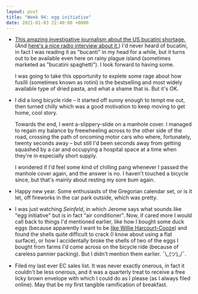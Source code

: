 ```yaml
---
layout: post
title: "Week 94: egg initiative"
date: 2021-01-03 22:40:00 +0000
---
```


- [This amazing investigative journalism about the US bucatini shortage.](https://www.grubstreet.com/2020/12/2020-bucatini-shortage-investigation.html)
  (And [here's a nice radio interview about it.](https://www.npr.org/2021/01/02/952806806/where-is-all-the-bucatini-behind-the-great-2020-shortage?t=1609713949276))
  I'd never heard of bucatini, in fact I was reading it as "bucanti" in my head for a while, but it turns out to be available even here on rainy plague island (sometimes marketed as "bucatini spaghetti"). I look forward to having some.

  I was going to take this opportunity to explete some rage about how fusilli (sometimes known as rotini) is the bestselling and most widely available type of dried pasta, and what a shame that is. But it's OK.

- I did a long bicycle ride – it started off sunny enough to tempt me out, then turned chilly which was a good motivation to keep moving to get home, cool story.

   Towards the end, I went a-slippery-slide on a manhole cover. I managed to regain my balance by freewheeling across to the other side of the road, crossing the path of oncoming motor cars who where, fortunately, twenty seconds away – but still I'd been seconds away from getting squashed by a car and occupying a hospital space at a time when they're in especially short supply.

   I wondered if I'd feel some kind of chilling pang whenever I passed the manhole cover again, and the answer is no. I haven't touched a bicycle since, but that's mainly about resting my sore bum again. 

- Happy new year. Some enthusiasts of the Gregorian calendar set, or is it let, off fireworks in the car park outside, which was pretty.

- I was just watching <cite>Seinfeld</cite>, in which Jerome says what sounds like "egg initiative" but is in fact "air conditioner".
  Now, if cared more I would call back to things I'd mentioned earlier, like how I bought some duck eggs (because apparently I want to be [like Willie Harcourt-Cooze](https://www.reddit.com/r/offmenupodcast/comments/kjt118/ed_and_james_and_willie_and_joes_perfect/)) and found the shells quite difficult to crack (I know about using a flat surface), or how I accidentally broke the shells of two of the eggs I bought from farms I'd come across on the bicycle ride (because of careless pannier packing). But I didn't mention them earlier. ¯\\\_(ツ)\_/¯.

- Filed my last ever EC sales list. It was never exactly onerous, in fact it couldn't be less onerous, and it was a quarterly treat to receive a free licky brown envelope with which I could do as I please (as I always filed online). May that be my first tangible ramification of breakfast.
